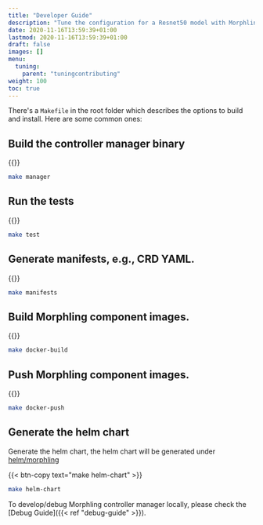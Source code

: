 ```yaml
---
title: "Developer Guide"
description: "Tune the configuration for a Resnet50 model with Morphling."
date: 2020-11-16T13:59:39+01:00
lastmod: 2020-11-16T13:59:39+01:00
draft: false
images: []
menu:
  tuning:
    parent: "tuningcontributing"
weight: 100
toc: true
---
```


There's a `Makefile` in the root folder which describes the options to build and install. Here are some common ones:

## Build the controller manager binary

{{<btn-copy text="make manager">}}

```bash
make manager
```

## Run the tests

{{<btn-copy text="make test">}}

```bash
make test
```

## Generate manifests, e.g., CRD YAML.

{{<btn-copy text="make manifests">}}

```bash
make manifests
```

## Build Morphling component images.

{{<btn-copy text="make docker-build">}}

```bash
make docker-build
```

## Push Morphling component images.

{{<btn-copy text="make docker-push">}}

```bash
make docker-push
```

## Generate the helm chart

Generate the helm chart, the helm chart will be generated under [helm/morphling](https://github.com/kubedl-io/morphling/tree/main/helm/morphling)

{{< btn-copy text="make helm-chart" >}}

```bash
make helm-chart
```

To develop/debug Morphling controller manager locally, please check the [Debug Guide]({{< ref "debug-guide" >}}).
